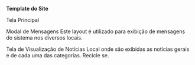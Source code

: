 <b>Template do Site</b>

Tela Principal


Modal de Mensagens
Este layout é utilizado para exibição de mensagens do sistema nos diversos locais.

Tela de Visualização de Notícias
Local onde são exibidas as notícias gerais e de cada uma das categorias.
Recicle se.

